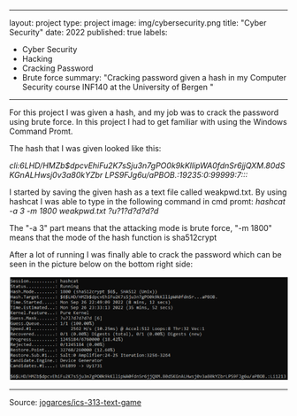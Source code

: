 
---
layout: project
type: project
image: img/cybersecurity.png
title: "Cyber Security"
date: 2022
published: true
labels:
  - Cyber Security
  - Hacking
  - Cracking Password
  - Brute force
summary: "Cracking password given a hash in my Computer Security course INF140 at the University of Bergen "
---



For this project I was given a hash, and my job was to crack the password using brute force. In this project I had to get familiar with using the Windows Command Promt. 

The hash that I was given looked like this:

_cli:$6$LHD/HMZb$dpcvEhiFu2K7sSju3n7gPO0k9kKllipWA0fdnSr6jjQXM.80dSKGnALHwsj0v3a80kYZbr
LPS9FJg6u/aPBOB.:19235:0:99999:7:::_


I started by saving the given hash as a text file called weakpwd.txt. By using hashcat I was able to type in the following command in cmd promt:
_hashcat -a 3 -m 1800 weakpwd.txt ?u?1?d?d?d?d_

The "-a 3" part means that the attacking mode is brute force, "-m 1800" means that the mode of the hash function is sha512crypt

After a lot of running I was finally able to crack the password which can be seen in the picture below on the bottom right side:

<p align="left">
  <img src="../img/hack.png" width="600">
</p>





</pre>

<hr>

Source: <a href="https://github.com/jogarces/ics-313-text-game"><i class="large github icon "></i>jogarces/ics-313-text-game</a>
